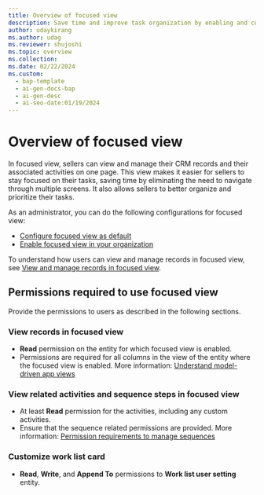 ```yaml
---
title: Overview of focused view
description: Save time and improve task organization by enabling and configuring focused view, allowing sellers to easily manage CRM records and associated activities on one page.
author: udaykirang
ms.author: udag
ms.reviewer: shujoshi
ms.topic: overview
ms.collection:
ms.date: 02/22/2024
ms.custom:
  - bap-template
  - ai-gen-docs-bap
  - ai-gen-desc
  - ai-seo-date:01/19/2024
---
```


# Overview of focused view

In focused view, sellers can view and manage their CRM records and their associated activities on one page. This view makes it easier for sellers to stay focused on their tasks, saving time by eliminating the need to navigate through multiple screens. It also allows sellers to better organize and prioritize their tasks.

As an administrator, you can do the following configurations for focused view:

- [Configure focused view as default](set-focused-view-as-default.md)
- [Enable focused view in your organization](enable-focused-view.md)

To understand how users can view and manage records in focused view, see [View and manage records in focused view](focused-view.md).

## Permissions required to use focused view

Provide the permissions to users as described in the following sections.

### View records in focused view

- **Read** permission on the entity for which focused view is enabled.
- Permissions are required for all columns in the view of the entity where the focused view is enabled. More information: [Understand model-driven app views](/power-apps/maker/model-driven-apps/create-edit-views)

### View related activities and sequence steps in focused view

- At least **Read** permission for the activities, including any custom activities.
- Ensure that the sequence related permissions are provided. More information: [Permission requirements to manage sequences](create-manage-sequences.md#permission-requirements-to-manage-sequences)

### Customize work list card

- **Read**, **Write**, and **Append To** permissions to **Work list user setting** entity.
